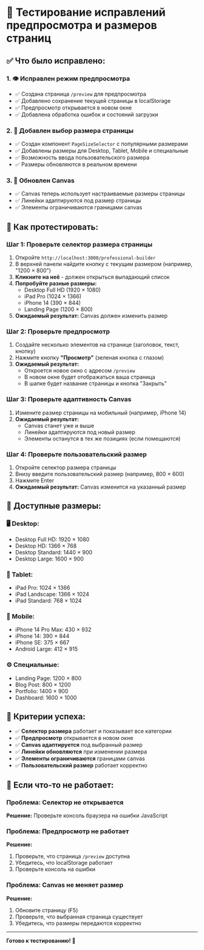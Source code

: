 # 🔧 Тестирование исправлений предпросмотра и размеров страниц

## ✅ Что было исправлено:

### 1. **👁️ Исправлен режим предпросмотра**
- ✅ Создана страница `/preview` для предпросмотра
- ✅ Добавлено сохранение текущей страницы в localStorage
- ✅ Предпросмотр открывается в новом окне
- ✅ Добавлена обработка ошибок и состояний загрузки

### 2. **📐 Добавлен выбор размера страницы**
- ✅ Создан компонент `PageSizeSelector` с популярными размерами
- ✅ Добавлены размеры для Desktop, Tablet, Mobile и специальные
- ✅ Возможность ввода пользовательского размера
- ✅ Размеры обновляются в реальном времени

### 3. **🎨 Обновлен Canvas**
- ✅ Canvas теперь использует настраиваемые размеры страницы
- ✅ Линейки адаптируются под размер страницы
- ✅ Элементы ограничиваются границами canvas

## 🧪 Как протестировать:

### **Шаг 1: Проверьте селектор размера страницы**
1. Откройте `http://localhost:3000/professional-builder`
2. В верхней панели найдите кнопку с текущим размером (например, "1200 × 800")
3. **Кликните на неё** - должен открыться выпадающий список
4. **Попробуйте разные размеры:**
   - Desktop Full HD (1920 × 1080)
   - iPad Pro (1024 × 1366)
   - iPhone 14 (390 × 844)
   - Landing Page (1200 × 800)
5. **Ожидаемый результат:** Canvas должен изменить размер

### **Шаг 2: Проверьте предпросмотр**
1. Создайте несколько элементов на странице (заголовок, текст, кнопку)
2. Нажмите кнопку **"Просмотр"** (зеленая кнопка с глазом)
3. **Ожидаемый результат:** 
   - Откроется новое окно с адресом `/preview`
   - В новом окне будет отображаться ваша страница
   - В шапке будет название страницы и кнопка "Закрыть"

### **Шаг 3: Проверьте адаптивность Canvas**
1. Измените размер страницы на мобильный (например, iPhone 14)
2. **Ожидаемый результат:**
   - Canvas станет уже и выше
   - Линейки адаптируются под новый размер
   - Элементы останутся в тех же позициях (если помещаются)

### **Шаг 4: Проверьте пользовательский размер**
1. Откройте селектор размера страницы
2. Внизу введите пользовательский размер (например, 800 × 600)
3. Нажмите Enter
4. **Ожидаемый результат:** Canvas изменится на указанный размер

## 📏 Доступные размеры:

### **🖥️ Desktop:**
- Desktop Full HD: 1920 × 1080
- Desktop HD: 1366 × 768
- Desktop Standard: 1440 × 900
- Desktop Large: 1600 × 900

### **📱 Tablet:**
- iPad Pro: 1024 × 1366
- iPad Landscape: 1366 × 1024
- iPad Standard: 768 × 1024

### **📲 Mobile:**
- iPhone 14 Pro Max: 430 × 932
- iPhone 14: 390 × 844
- iPhone SE: 375 × 667
- Android Large: 412 × 915

### **⚙️ Специальные:**
- Landing Page: 1200 × 800
- Blog Post: 800 × 1200
- Portfolio: 1400 × 900
- Dashboard: 1600 × 1000

## 🎯 Критерии успеха:

- ✅ **Селектор размера** работает и показывает все категории
- ✅ **Предпросмотр** открывается в новом окне
- ✅ **Canvas адаптируется** под выбранный размер
- ✅ **Линейки обновляются** при изменении размера
- ✅ **Элементы ограничиваются** границами canvas
- ✅ **Пользовательский размер** работает корректно

## 🚨 Если что-то не работает:

### **Проблема: Селектор не открывается**
**Решение:** Проверьте консоль браузера на ошибки JavaScript

### **Проблема: Предпросмотр не работает**
**Решение:** 
1. Проверьте, что страница `/preview` доступна
2. Убедитесь, что localStorage работает
3. Проверьте консоль на ошибки

### **Проблема: Canvas не меняет размер**
**Решение:**
1. Обновите страницу (F5)
2. Проверьте, что выбранная страница существует
3. Убедитесь, что размеры передаются корректно

---

**Готово к тестированию! 🚀**

